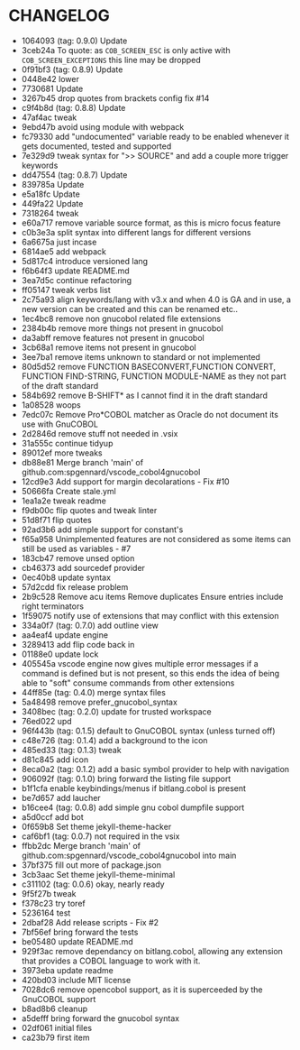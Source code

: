 # CHANGELOG

* 1064093 (tag: 0.9.0) Update
* 3ceb24a To quote: as `COB_SCREEN_ESC` is only active with `COB_SCREEN_EXCEPTIONS` this line may be dropped
* 0f91bf3 (tag: 0.8.9) Update
* 0448e42 lower
* 7730681 Update
* 3267b45 drop quotes from brackets config fix #14
* c9f4b8d (tag: 0.8.8) Update
* 47af4ac tweak
* 9ebd47b avoid using module with webpack
* fc79330 add "undocumented" variable ready to be enabled whenever it gets documented, tested and supported
* 7e329d9 tweak syntax for ">> SOURCE" and add a couple more trigger keywords
* dd47554 (tag: 0.8.7) Update
* 839785a Update
* e5a18fc Update
* 449fa22 Update
* 7318264 tweak
* e60a717 remove variable source format, as this is micro focus feature
* c0b3e3a split syntax into different langs for different versions
* 6a6675a just incase
* 6814ae5 add webpack
* 5d817c4 introduce versioned lang
* f6b64f3 update README.md
* 3ea7d5c continue refactoring
* ff05147 tweak verbs list
* 2c75a93 align keywords/lang with v3.x and when 4.0 is GA and in use, a new version can be created and this can be renamed etc..
* 1ec4bc8 remove non gnucobol related file extensions
* 2384b4b remove more things not present in gnucobol
* da3abff remove features not present in gnucobol
* 3cb68a1 remove items not present in gnucobol
* 3ee7ba1 remove items unknown to standard or not implemented
* 80d5d52 remove FUNCTION BASECONVERT,FUNCTION CONVERT, FUNCTION FIND-STRING, FUNCTION MODULE-NAME as they not part of the draft standard
* 584b692 remove B-SHIFT* as I cannot find it in the draft standard
* 1a08528 woops
* 7edc07c Remove Pro*COBOL matcher as Oracle do not document its use with GnuCOBOL
* 2d2846d remove stuff not needed in .vsix
* 31a555c continue tidyup
* 89012ef more tweaks
* db88e81 Merge branch 'main' of github.com:spgennard/vscode_cobol4gnucobol
* 12cd9e3 Add support for margin decolarations - Fix #10
* 50666fa Create stale.yml
* 1ea1a2e tweak readme
* f9db00c flip quotes and tweak linter
* 51d8f71 flip quotes
* 92ad3b6 add simple support for constant's
* f65a958 Unimplemented features are not considered as some items can still be used as variables - #7
* 183cb47 remove unsed option
* cb46373 add sourcedef provider
* 0ec40b8 update syntax
* 57d2cdd fix release problem
* 2b9c528 Remove acu items Remove duplicates Ensure entries include right terminators
* 1f59075 notify use of extensions that may conflict with this extension
* 334a0f7 (tag: 0.7.0) add outline view
* aa4eaf4 update engine
* 3289413 add flip code back in
* 01188e0 update lock
* 405545a vscode engine now gives multiple error messages if a command is defined but is not present, so this ends the idea of being able to "soft" consume commands from other extensions
* 44ff85e (tag: 0.4.0) merge syntax files
* 5a48498 remove prefer_gnucobol_syntax
* 3408bec (tag: 0.2.0) update for trusted workspace
* 76ed022 upd
* 96f443b (tag: 0.1.5) default to GnuCOBOL syntax (unless turned off)
* c48e726 (tag: 0.1.4) add a background to the icon
* 485ed33 (tag: 0.1.3) tweak
* d81c845 add icon
* 8eca0a2 (tag: 0.1.2) add a basic symbol provider to help with navigation
* 906092f (tag: 0.1.0) bring forward the listing file support
* b1f1cfa enable keybindings/menus if bitlang.cobol is present
* be7d657 add laucher
* b16cee4 (tag: 0.0.8) add simple gnu cobol dumpfile support
* a5d0ccf add bot
* 0f659b8 Set theme jekyll-theme-hacker
* caf6bf1 (tag: 0.0.7) not required in the vsix
* ffbb2dc Merge branch 'main' of github.com:spgennard/vscode_cobol4gnucobol into main
* 37bf375 fill out more of package.json
* 3cb3aac Set theme jekyll-theme-minimal
* c311102 (tag: 0.0.6) okay, nearly ready
* 9f5f27b tweak
* f378c23 try toref
* 5236164 test
* 2dbaf28 Add release scripts - Fix #2
* 7bf56ef bring forward the tests
* be05480 update README.md
* 929f3ac remove dependancy on bitlang.cobol, allowing any extension that provides a COBOL language to work with it.
* 3973eba update readme
* 420bd03 include MIT license
* 7028dc6 remove opencobol support, as it is superceeded by the GnuCOBOL support
* b8ad8b6 cleanup
* a5defff bring forward the gnucobol syntax
* 02df061 initial files
* ca23b79 first item
